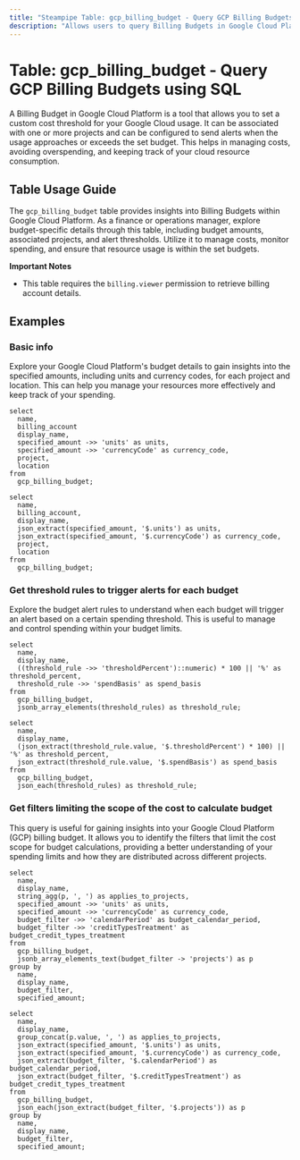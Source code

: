 ```yaml
---
title: "Steampipe Table: gcp_billing_budget - Query GCP Billing Budgets using SQL"
description: "Allows users to query Billing Budgets in Google Cloud Platform, specifically the budget amount, associated projects, and alert thresholds, providing insights into budget management and cost control."
---
```


# Table: gcp_billing_budget - Query GCP Billing Budgets using SQL

A Billing Budget in Google Cloud Platform is a tool that allows you to set a custom cost threshold for your Google Cloud usage. It can be associated with one or more projects and can be configured to send alerts when the usage approaches or exceeds the set budget. This helps in managing costs, avoiding overspending, and keeping track of your cloud resource consumption.

## Table Usage Guide

The `gcp_billing_budget` table provides insights into Billing Budgets within Google Cloud Platform. As a finance or operations manager, explore budget-specific details through this table, including budget amounts, associated projects, and alert thresholds. Utilize it to manage costs, monitor spending, and ensure that resource usage is within the set budgets.

**Important Notes**
- This table requires the `billing.viewer` permission to retrieve billing account details.

## Examples

### Basic info
Explore your Google Cloud Platform's budget details to gain insights into the specified amounts, including units and currency codes, for each project and location. This can help you manage your resources more effectively and keep track of your spending.

```sql+postgres
select
  name,
  billing_account
  display_name,
  specified_amount ->> 'units' as units,
  specified_amount ->> 'currencyCode' as currency_code,
  project,
  location
from
  gcp_billing_budget;
```

```sql+sqlite
select
  name,
  billing_account,
  display_name,
  json_extract(specified_amount, '$.units') as units,
  json_extract(specified_amount, '$.currencyCode') as currency_code,
  project,
  location
from
  gcp_billing_budget;
```

### Get threshold rules to trigger alerts for each budget
Explore the budget alert rules to understand when each budget will trigger an alert based on a certain spending threshold. This is useful to manage and control spending within your budget limits.

```sql+postgres
select
  name,
  display_name,
  ((threshold_rule ->> 'thresholdPercent')::numeric) * 100 || '%' as threshold_percent,
  threshold_rule ->> 'spendBasis' as spend_basis
from
  gcp_billing_budget,
  jsonb_array_elements(threshold_rules) as threshold_rule;
```

```sql+sqlite
select
  name,
  display_name,
  (json_extract(threshold_rule.value, '$.thresholdPercent') * 100) || '%' as threshold_percent,
  json_extract(threshold_rule.value, '$.spendBasis') as spend_basis
from
  gcp_billing_budget,
  json_each(threshold_rules) as threshold_rule;
```

### Get filters limiting the scope of the cost to calculate budget
This query is useful for gaining insights into your Google Cloud Platform (GCP) billing budget. It allows you to identify the filters that limit the cost scope for budget calculations, providing a better understanding of your spending limits and how they are distributed across different projects.

```sql+postgres
select
  name,
  display_name,
  string_agg(p, ', ') as applies_to_projects,
  specified_amount ->> 'units' as units,
  specified_amount ->> 'currencyCode' as currency_code,
  budget_filter ->> 'calendarPeriod' as budget_calendar_period,
  budget_filter ->> 'creditTypesTreatment' as budget_credit_types_treatment
from
  gcp_billing_budget,
  jsonb_array_elements_text(budget_filter -> 'projects') as p
group by
  name,
  display_name,
  budget_filter,
  specified_amount;
```

```sql+sqlite
select
  name,
  display_name,
  group_concat(p.value, ', ') as applies_to_projects,
  json_extract(specified_amount, '$.units') as units,
  json_extract(specified_amount, '$.currencyCode') as currency_code,
  json_extract(budget_filter, '$.calendarPeriod') as budget_calendar_period,
  json_extract(budget_filter, '$.creditTypesTreatment') as budget_credit_types_treatment
from
  gcp_billing_budget,
  json_each(json_extract(budget_filter, '$.projects')) as p
group by
  name,
  display_name,
  budget_filter,
  specified_amount;
```